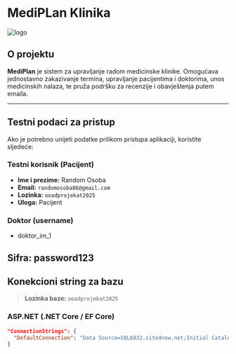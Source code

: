 
# MediPLan Klinika

![logo](https://github.com/user-attachments/assets/a95bea97-abe7-438d-92fc-48fb5c378c6e)

## O projektu

**MediPlan** je sistem za upravljanje radom medicinske klinike. Omogućava jednostavno zakazivanje termina, upravljanje pacijentima i doktorima, unos medicinskih nalaza, te pruža podršku za recenzije i obavještenja putem emaila.

---

## Testni podaci za pristup 

Ako je potrebno unijeti podatke prilikom pristupa aplikaciji, koristite sljedeće:

### Testni korisnik (Pacijent)

- **Ime i prezime:** Random Osoba  
- **Email:** `randomosoba86@gmail.com`  
- **Lozinka:** `ooadprojekat2025`  
- **Uloga:** Pacijent

### Doktor (username)
- doktor_im_1 


**Sifra:** password123  
---
## Konekcioni string za bazu

> **Lozinka baze:** `ooadprojekat2025`

### ASP.NET (.NET Core / EF Core)

```json
"ConnectionStrings": {
  "DefaultConnection": "Data Source=SQL6032.site4now.net;Initial Catalog=db_aba416_mediplan;User Id=db_aba416_mediplan_admin;Password=ooadprojekat2025"
}
